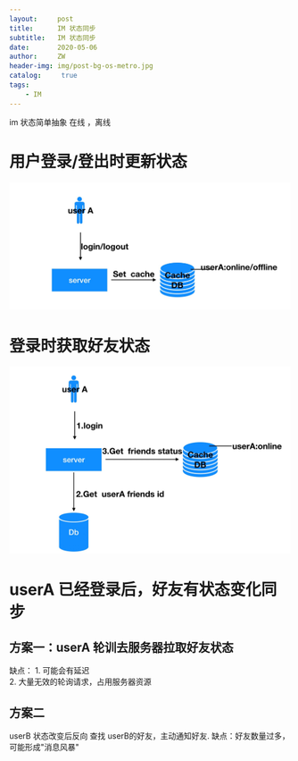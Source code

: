 ```yaml
---
layout:     post
title:      IM 状态同步
subtitle:   IM 状态同步
date:       2020-05-06
author:     ZW
header-img: img/post-bg-os-metro.jpg
catalog: 	 true
tags:
    - IM
---
```



im 状态简单抽象 在线 ，离线

# 用户登录/登出时更新状态
![图1](/img/20200506_01.jpg)

# 登录时获取好友状态
![图2](/img/20200506_02.jpg)

# userA 已经登录后，好友有状态变化同步
## 方案一：userA 轮训去服务器拉取好友状态
   缺点：
    1. 可能会有延迟   
    2. 大量无效的轮询请求，占用服务器资源


## 方案二
   userB 状态改变后反向 查找 userB的好友，主动通知好友.
   缺点：好友数量过多，可能形成"消息风暴"




